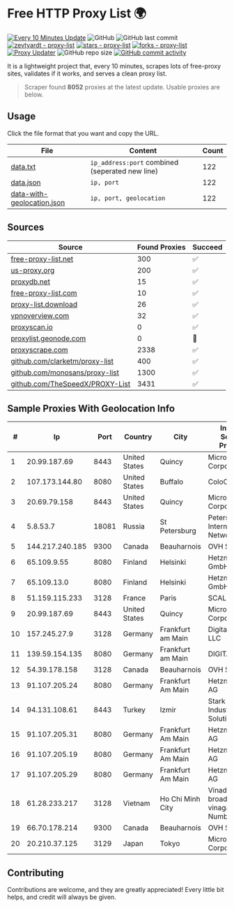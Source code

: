 
# Free HTTP Proxy List 🌍

[![Every 10 Minutes Update](https://github.com/mertguvencli/http-proxy-list/actions/workflows/main.yml/badge.svg?branch=main)](https://github.com/mertguvencli/http-proxy-list/actions/workflows/main.yml)
![GitHub](https://img.shields.io/github/license/mertguvencli/http-proxy-list)
![GitHub last commit](https://img.shields.io/github/last-commit/mertguvencli/http-proxy-list)
[![zevtyardt - proxy-list](https://img.shields.io/static/v1?label=zevtyardt&message=proxy-list&color=blue&logo=github)](https://github.com/zevtyardt/proxy-list "Go to GitHub repo")
[![stars - proxy-list](https://img.shields.io/github/stars/zevtyardt/proxy-list?style=social)](https://github.com/zevtyardt/proxy-list)
[![forks - proxy-list](https://img.shields.io/github/forks/zevtyardt/proxy-list?style=social)](https://github.com/zevtyardt/proxy-list)
[![Proxy Updater](https://github.com/zevtyardt/proxy-list/workflows/Proxy%20Updater/badge.svg)](https://github.com/zevtyardt/proxy-list/actions?query=workflow:"Proxy+Updater")
![GitHub repo size](https://img.shields.io/github/repo-size/zevtyardt/proxy-list)
[![GitHub commit activity](https://img.shields.io/github/commit-activity/m/zevtyardt/proxy-list?logo=commits)](https://github.com/zevtyardt/proxy-list/commits/main)

It is a lightweight project that, every 10 minutes, scrapes lots of free-proxy sites, validates if it works, and serves a clean proxy list.

> Scraper found **8052** proxies at the latest update. Usable proxies are below.

## Usage

Click the file format that you want and copy the URL.

|File|Content|Count|
|----|-------|-----|
|[data.txt](https://raw.githubusercontent.com/mertguvencli/http-proxy-list/main/proxy-list/data.txt)|`ip_address:port` combined (seperated new line)|122|
|[data.json](https://raw.githubusercontent.com/mertguvencli/http-proxy-list/main/proxy-list/data.json)|`ip, port`|122|
|[data-with-geolocation.json](https://raw.githubusercontent.com/mertguvencli/http-proxy-list/main/proxy-list/data-with-geolocation.json)|`ip, port, geolocation`|122|

## Sources

|Source|Found Proxies|Succeed|
|------|-------------|-------|
|[free-proxy-list.net](https://free-proxy-list.net)|300|✅|
|[us-proxy.org](https://www.us-proxy.org)|200|✅|
|[proxydb.net](http://proxydb.net)|15|✅|
|[free-proxy-list.com](https://free-proxy-list.com/?page=&port=&type%5B%5D=http&type%5B%5D=https&up_time=0&search=Search)|10|✅|
|[proxy-list.download](https://www.proxy-list.download/HTTP)|26|✅|
|[vpnoverview.com](https://vpnoverview.com/privacy/anonymous-browsing/free-proxy-servers)|32|✅|
|[proxyscan.io](https://www.proxyscan.io)|0|✅|
|[proxylist.geonode.com](https://proxylist.geonode.com/api/proxy-list?limit=300&page=1&sort_by=lastChecked&sort_type=desc&protocols=http,https)|0|🚫|
|[proxyscrape.com](https://api.proxyscrape.com/v2/?request=displayproxies&protocol=http&timeout=10000&country=all&ssl=all&anonymity=all)|2338|✅|
|[github.com/clarketm/proxy-list](https://raw.githubusercontent.com/clarketm/proxy-list/master/proxy-list-raw.txt)|400|✅|
|[github.com/monosans/proxy-list](https://raw.githubusercontent.com/monosans/proxy-list/main/proxies/http.txt)|1300|✅|
|[github.com/TheSpeedX/PROXY-List](https://raw.githubusercontent.com/TheSpeedX/PROXY-List/master/http.txt)|3431|✅|


## Sample Proxies With Geolocation Info

|#|Ip|Port|Country|City|Internet Service Provider|
|-|--|----|-------|----|-------------------------|
|1|20.99.187.69|8443|United States|Quincy|Microsoft Corporation|
|2|107.173.144.80|8080|United States|Buffalo|ColoCrossing|
|3|20.69.79.158|8443|United States|Quincy|Microsoft Corporation|
|4|5.8.53.7|18081|Russia|St Petersburg|Petersburg Internet Network ltd|
|5|144.217.240.185|9300|Canada|Beauharnois|OVH SAS|
|6|65.109.9.55|8080|Finland|Helsinki|Hetzner Online GmbH|
|7|65.109.13.0|8080|Finland|Helsinki|Hetzner Online GmbH|
|8|51.159.115.233|3128|France|Paris|SCALEWAY|
|9|20.99.187.69|8443|United States|Quincy|Microsoft Corporation|
|10|157.245.27.9|3128|Germany|Frankfurt am Main|DigitalOcean, LLC|
|11|139.59.154.135|8080|Germany|Frankfurt am Main|DIGITALOCEAN|
|12|54.39.178.158|3128|Canada|Beauharnois|OVH SAS|
|13|91.107.205.24|8080|Germany|Frankfurt Am Main|Hetzner Online AG|
|14|94.131.108.61|8443|Turkey|Izmir|Stark Industries Solutions LTD|
|15|91.107.205.31|8080|Germany|Frankfurt Am Main|Hetzner Online AG|
|16|91.107.205.19|8080|Germany|Frankfurt Am Main|Hetzner Online AG|
|17|91.107.205.29|8080|Germany|Frankfurt Am Main|Hetzner Online AG|
|18|61.28.233.217|3128|Vietnam|Ho Chi Minh City|Vinadata broadcast via vinagame AS Number|
|19|66.70.178.214|9300|Canada|Beauharnois|OVH SAS|
|20|20.210.37.125|3129|Japan|Tokyo|Microsoft Corporation|



## Contributing

Contributions are welcome, and they are greatly appreciated! Every
little bit helps, and credit will always be given.

